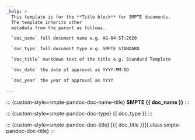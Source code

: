 ```yaml
---
_help: >
  This template is for the **Title block** for SMPTE documents.
  The template inherits other
  metadata from the parent as follows.

  `doc_name` full document name e.g. AG-04-ST:2020

  `doc_type` full document type e.g. SMPTE STANDARD

  `doc_title` markdown text of the title e.g. Standard Template

  `doc_date` the date of approval as YYYY-MM-DD

  `doc_year` the year of approval as YYYY

---
```

::: {custom-style=smpte-pandoc-doc-name-title}
**SMPTE {{ doc_name }}**
:::

::: {custom-style=smpte-pandoc-doc-type}
{{ doc_type }}
:::

::: {custom-style=smpte-pandoc-doc-title}
[{{ doc_title }}]{.class smpte-pandoc-doc-title}
:::
